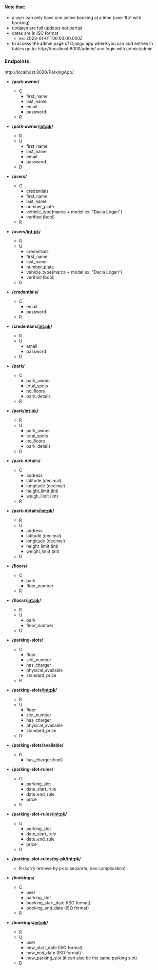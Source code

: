 #### Note that:
- a user can only have one active booking at a time (user 1to1 with booking)
- updates are full updates not partial 
- dates are in ISO format 
  - ex: 2023-01-01T00:00:00.000Z
- to access the admin page of Django app where you can add entries in tables go to: http://localhost:8000/admin/ and login with admin/admin


### Endpoints
http://localhost:8000/ParkingApp/
- **/park-owner/**
  - C
    - first_name
    - last_name
    - email
    - password
  - R

- **/park-owner/<int:pk>/**
  - R
  - U
    - first_name
    - last_name
    - email
    - password
  - D

- **/users/**
  - C
    - credentials
    - first_name
    - last_name
    - number_plate
    - vehicle_type(marca + model ex: "Dacia Logan")
    - verified (bool)
  - R

- **/users/<int:pk>/**
  - R
  - U
    - credentials
    - first_name
    - last_name
    - number_plate
    - vehicle_type(marca + model ex: "Dacia Logan")
    - verified (bool)
  - D

- **/credentials/**
  - C
    - email
    - password
  - R

- **/credentials/<int:pk>/**
  - R
  - U
    - email
    - password
  - D

- **/park/**
  - C
    - park_owner
    - total_spots
    - no_floors
    - park_details
  - R

- **/park/<int:pk>/**
  - R
  - U
    - park_owner
    - total_spots
    - no_floors
    - park_details
  - D

- **/park-details/**
  - C
    - address
    - latitude (decimal)
    - longitude (decimal)
    - height_limit (int)
    - weigh_limit (int)
  - R

- **/park-details/<int:pk>/**
  - R
  - U
    - address
    - latitude (decimal)
    - longitude (decimal)
    - height_limit (int)
    - weight_limit (int)
  - D

- **/floors/**
  - C
    - park
    - floor_number
  - R

- **/floors/<int:pk>/**
  - R
  - U
    - park
    - floor_number
  - D

- **/parking-slots/**
  - C
    - floor
    - slot_number
    - has_charger
    - physical_available
    - standard_price
  - R

- **/parking-slots/<int:pk>/**
  - R
  - U
    - floor
    - slot_number
    - has_charger
    - physical_available
    - standard_price
  - D

- **/parking-slots/available/**
  - R
    - has_charger(bool)

- **/parking-slot-rules/**
  - C
    - parking_slot
    - date_start_rule
    - date_end_rule
    - price
  - R

- **/parking-slot-rules/<int:pk>/**
  - U
    - parking_slot
    - date_start_rule
    - date_end_rule
    - price
  - D

- **/parking-slot-rules/by-pk/<int:pk>/**
  - R (sorry retrieve by pk is separate, dev complication)

- **/bookings/**
  - C
    - user
    - parking_slot
    - booking_start_date (ISO format)
    - booking_end_date (ISO format)
  - R

- **/bookings/<int:pk>/**
  - R
  - U
    - user
    - new_start_date (ISO format)
    - new_end_date (ISO format)
    - new_parking_slot (it can also be the same parking slot)
  - D
